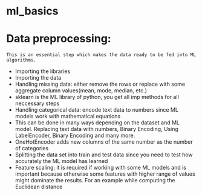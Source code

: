# ml_basics


# Data preprocessing:
	This is an essential step which makes the data ready to be fed into ML algorithms.
  * Importing the libraries
  * Importing the data
  * Handling missing data: either remove the rows or replace with some aggregate column values(mean, mode, median, etc.) 
  * sklearn is the ML library of python, you get all imp methods for all neccessary steps
  * Handling categorical data: encode text data to numbers since ML models work with mathematical equations
  * This can be done in many ways depending on the dataset and ML model.   Replacing text data with numbers, Binary Encoding, 
    Using LabelEncoder, Binary Encoding and many more.
  * OneHotEncoder adds new columns of the same number as the number of categories
  * Splitting the data set into train and test data since you need to test how accurately the ML model has learned 
  * Feature scaling: it is required if working with some ML models and is important because otherwise some features with higher 
    range of values might dominate the results. For an example while computing the Euclidean distance 

